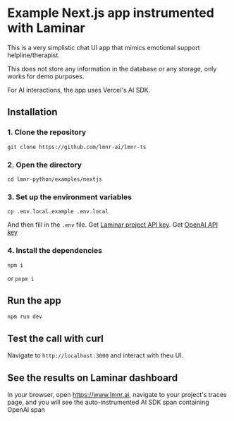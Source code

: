 # Example Next.js app instrumented with Laminar

This is a very simplistic chat UI app that mimics emotional support helpline/therapist.

This does not store any information in the database or any storage, only works for demo purposes.

For AI interactions, the app uses Vercel's AI SDK.

## Installation

### 1. Clone the repository

```
git clone https://github.com/lmnr-ai/lmnr-ts
```

### 2. Open the directory

```
cd lmnr-python/examples/nextjs
```

### 3. Set up the environment variables

```
cp .env.local.example .env.local
```

And then fill in the `.env` file. Get [Laminar project API key](https://docs.lmnr.ai/tracing/introduction#2-initialize-laminar-in-your-application). Get [OpenAI API key](https://platform.openai.com/api-keys)

### 4. Install the dependencies

```
npm i
```

or `pnpm i`

## Run the app

```
npm run dev
```

## Test the call with curl

Navigate to `http://localhost:3000` and interact with theu UI.

## See the results on Laminar dashboard

In your browser, open https://www.lmnr.ai, navigate to your project's traces page, and you will see the auto-instrumented AI SDK span containing OpenAI span
